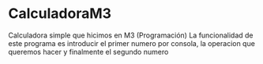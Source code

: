# CalculadoraM3
Calculadora simple que hicimos en M3 (Programación)
La funcionalidad de este programa es introducir el primer numero por consola, la operacion que queremos hacer y finalmente el segundo numero
